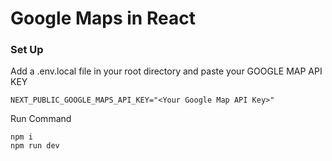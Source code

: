 # Google Maps in React

### Set Up

Add a .env.local file in your root directory and paste your GOOGLE MAP API KEY

```
NEXT_PUBLIC_GOOGLE_MAPS_API_KEY="<Your Google Map API Key>"
```

Run Command

```
npm i
npm run dev
```
